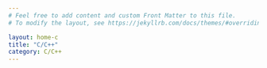 ```yaml
---
# Feel free to add content and custom Front Matter to this file.
# To modify the layout, see https://jekyllrb.com/docs/themes/#overriding-theme-defaults

layout: home-c
title: "C/C++"
category: C/C++
---
```

